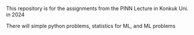 This repository is for the assignments from the PINN Lecture in Konkuk Uni. in 2024

There will simple python problems, statistics for ML, and ML problems

